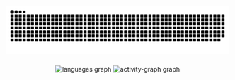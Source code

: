 
<img src="https://raw.githubusercontent.com/kazai777/kazai777/output/snake.svg" alt="Snake animation" />

###

<div align="center">
  <img src="https://github-readme-stats.vercel.app/api/top-langs?username=kazai777&locale=en&hide_title=true&layout=compact&card_width=320&langs_count=5&theme=tokyonight&hide_border=true&order=2" height="300" alt="languages graph"  />
  <img src="https://github-readme-activity-graph.vercel.app/graph?username=kazai777&radius=16&theme=tokyo-night&area=true&order=5&hide_border=true&hide_title=true" height="300" alt="activity-graph graph"  />
</div>

###
